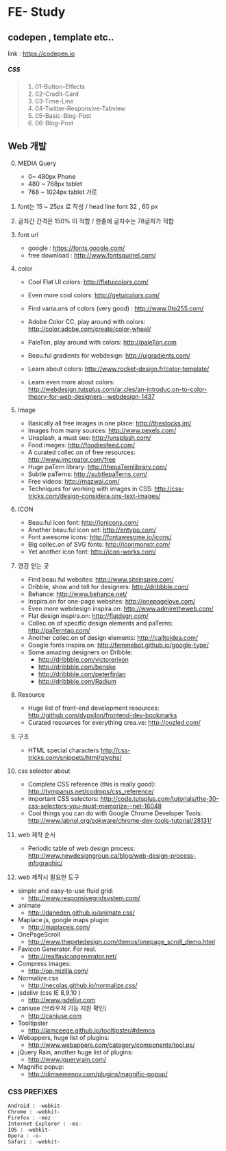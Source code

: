# FE- Study

## codepen , template etc..

link : https://codepen.io

##### CSS 

>01. 01-Button-Effects
>02. 02-Credit-Card 
>03. 03-Time-Line
>04. 04-Twitter-Responsive-Tabview
>05. 05-Basic-Blog-Post
>06. 06-Blog-Post

## Web 개발
00. MEDIA Query 
    - 0~ 480px Phone
    - 480 ~ 768px tablet
    - 768 ~ 1024px tablet 가로
01. font는 15 ~ 25px 로 작성 / head line font 32 , 60 px
02. 글자간 간격은 150% 이 적합 / 한줄에 글자수는 78글자가 적합
03. font url 
    - google : https://fonts.google.com/ 
    - free download : http://www.fontsquirrel.com/

04. color
    - Cool Flat UI colors: http://flatuicolors.com/
    - Even more cool colors: http://getuicolors.com/
    - Find varia.ons of colors (very good) : http://www.0to255.com/

    - Adobe Color CC, play around with colors: http://color.adobe.com/create/color-wheel/    
    - PaleTon, play around with colors: http://paleTon.com
    - Beau.ful gradients for webdesign: http://uigradients.com/
    - Learn about colors:
    http://www.rocket-design.fr/color-template/
    - Learn even more about colors:
http://webdesign.tutsplus.com/ar.cles/an-introduc.on-to-color-theory-for-web-designers--webdesign-1437

05. Image
    - Basically all free images in one place:
    http://thestocks.im/
    - Images from many sources:
    http://www.pexels.com/
    - Unsplash, a must see:
    http://unsplash.com/
    - Food images:
    http://foodiesfeed.com/
    - A curated collec.on of free resources:
    http://www.imcreator.com/free
    - Huge paTern library:
    http://thepaTernlibrary.com/         
    - Subtle paTerns:
    http://subtlepaTerns.com/
    - Free videos:
    http://mazwai.com/
    - Techniques for working with images in CSS:
    http://css-tricks.com/design-considera.ons-text-images/

06. ICON
    - Beau.ful icon font:
    http://ionicons.com/
    - Another beau.ful icon set:
    http://entypo.com/
    - Font awesome icons:
    http://fontawesome.io/icons/
    - Big collec.on of SVG fonts:
    http://iconmonstr.com/
    - Yet another icon font:
    http://icon-works.com/

07. 영감 얻는 곳
    - Find beau.ful websites:
    http://www.siteinspire.com/
    - Dribble, show and tell for designers:
    http://dribbble.com/
    - Behance:
    http://www.behance.net/
    - Inspira.on for one-page websites:
    http://onepagelove.com/
    - Even more webdesign inspira.on:
    http://www.admiretheweb.com/
    - Flat design inspira.on:
    http://flatdsgn.com/
    - Collec.on of specific design elements and paTerns:
    http://paTerntap.com/
    - Another collec.on of design elements:
    http://calltoidea.com/
    - Google fonts inspira.on:
    http://femmebot.github.io/google-type/      
    - Some amazing designers on Dribble:
        - http://dribbble.com/victorerixon
        - http://dribbble.com/benske 
        - http://dribbble.com/peterfinlan 
        - http://dribbble.com/Radium

08. Resource
    - Huge list of front-end development resources:
    http://github.com/dypsilon/frontend-dev-bookmarks
    - Curated resources for everything crea.ve:
    http://oozled.com/

09. 구조
    - HTML special characters
    http://css-tricks.com/snippets/html/glyphs/

10. css selector about
    - Complete CSS reference (this is really good):
    http://tympanus.net/codrops/css_reference/
    - Important CSS selectors:
    http://code.tutsplus.com/tutorials/the-30-css-selectors-you-must-memorize--net-16048
    - Cool things you can do with Google Chrome Developer Tools:
    http://www.labnol.org/sokware/chrome-dev-tools-tutorial/28131/

11. web 제작 순서
    - Periodic table of web design process:
    http://www.newdesigngroup.ca/blog/web-design-process-infographic/

12. web 제작시 필요한 도구
* simple and easy-to-use fluid grid:
    - http://www.responsivegridsystem.com/
* animate
    - http://daneden.github.io/animate.css/ 
* Maplace.js, google maps plugin:
    - http://maplacejs.com/
* OnePageScroll
    - http://www.thepetedesign.com/demos/onepage_scroll_demo.html
* Favicon Generator. For real. 
    - http://realfavicongenerator.net/
* Compress images:
    - http://op.mizilla.com/
* Normalize.css
    - http://necolas.github.io/normalize.css/
* jsdelivr (css IE 8,9,10 )
    - http://www.jsdelivr.com
* caniuse (브라우저 기능 지원 확인)
    - http://caniuse.com
* Tooltipster
    - http://iamceege.github.io/tooltipster/#demos
* Webappers, huge list of plugins:
    - http://www.webappers.com/category/components/tool.ps/
* jQuery Rain, another huge list of plugins:
    - http://www.jqueryrain.com/
* Magnific popup:
    - http://dimsemenov.com/plugins/magnific-popup/
        

### CSS PREFIXES
```
Android : -webkit-
Chrome : -webkit-
Firefox : -moz
Internet Explorer : -ms-
IOS : -webkit-
Opera : -o-
Safari : -webkit-
```